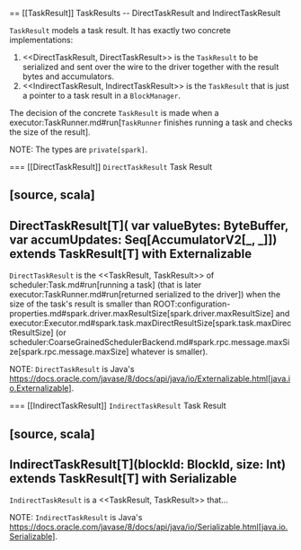 == [[TaskResult]] TaskResults -- DirectTaskResult and IndirectTaskResult

`TaskResult` models a task result. It has exactly two concrete implementations:

1. <<DirectTaskResult, DirectTaskResult>> is the `TaskResult` to be serialized and sent over the wire to the driver together with the result bytes and accumulators.
2. <<IndirectTaskResult, IndirectTaskResult>> is the `TaskResult` that is just a pointer to a task result in a `BlockManager`.

The decision of the concrete `TaskResult` is made when a executor:TaskRunner.md#run[`TaskRunner` finishes running a task and checks the size of the result].

NOTE: The types are `private[spark]`.

=== [[DirectTaskResult]] `DirectTaskResult` Task Result

[source, scala]
----
DirectTaskResult[T](
  var valueBytes: ByteBuffer,
  var accumUpdates: Seq[AccumulatorV2[_, _]])
extends TaskResult[T] with Externalizable
----

`DirectTaskResult` is the <<TaskResult, TaskResult>> of scheduler:Task.md#run[running a task] (that is later executor:TaskRunner.md#run[returned serialized to the driver]) when the size of the task's result is smaller than ROOT:configuration-properties.md#spark.driver.maxResultSize[spark.driver.maxResultSize] and executor:Executor.md#spark.task.maxDirectResultSize[spark.task.maxDirectResultSize] (or scheduler:CoarseGrainedSchedulerBackend.md#spark.rpc.message.maxSize[spark.rpc.message.maxSize] whatever is smaller).

NOTE: `DirectTaskResult` is Java's https://docs.oracle.com/javase/8/docs/api/java/io/Externalizable.html[java.io.Externalizable].

=== [[IndirectTaskResult]] `IndirectTaskResult` Task Result

[source, scala]
----
IndirectTaskResult[T](blockId: BlockId, size: Int)
extends TaskResult[T] with Serializable
----

`IndirectTaskResult` is a <<TaskResult, TaskResult>> that...

NOTE: `IndirectTaskResult` is Java's https://docs.oracle.com/javase/8/docs/api/java/io/Serializable.html[java.io.Serializable].
